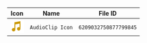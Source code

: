 | Icon | Name | File ID |
| ---  | ---  | ---     |
| ![](AudioClip%20Icon.png) | `AudioClip Icon` | `6209032750877799845` |
